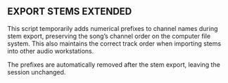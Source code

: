 
## EXPORT STEMS EXTENDED

This script temporarily adds numerical prefixes to channel names 
during stem export, preserving the song’s channel order on the 
computer file system. This also maintains the correct track order 
when importing stems into other audio workstations. 

The prefixes are automatically removed after the stem export, 
leaving the session unchanged. 
